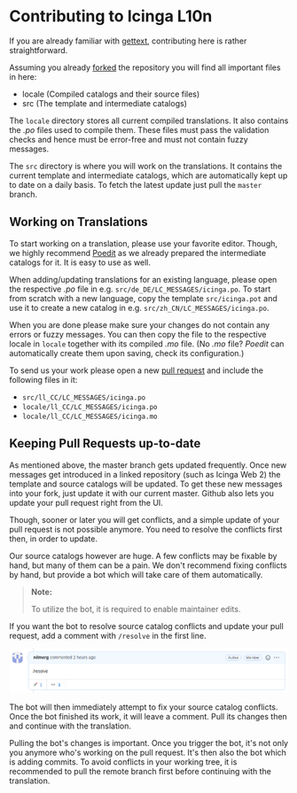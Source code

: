 # Contributing to Icinga L10n

If you are already familiar with [gettext](https://www.gnu.org/software/gettext/manual/gettext.html#Why),
contributing here is rather straightforward.

Assuming you already [forked](https://help.github.com/en/github/getting-started-with-github/fork-a-repo)
the repository you will find all important files in here:

* locale (Compiled catalogs and their source files)
* src (The template and intermediate catalogs)

The `locale` directory stores all current compiled translations. It also contains the
*.po* files used to compile them. These files must pass the validation checks and hence
must be error-free and must not contain fuzzy messages.

The `src` directory is where you will work on the translations. It contains the current
template and intermediate catalogs, which are automatically kept up to date on a daily
basis. To fetch the latest update just pull the `master` branch.

## Working on Translations

To start working on a translation, please use your favorite editor. Though, we highly
recommend [Poedit](https://poedit.net/) as we already prepared the intermediate catalogs
for it. It is easy to use as well.

When adding/updating translations for an existing language, please open the respective
*.po* file in e.g. `src/de_DE/LC_MESSAGES/icinga.po`. To start from scratch with a new
language, copy the template `src/icinga.pot` and use it to create a new catalog in e.g.
`src/zh_CN/LC_MESSAGES/icinga.po`.

When you are done please make sure your changes do not contain any errors or fuzzy
messages. You can then copy the file to the respective locale in `locale` together with
its compiled *.mo* file. (No *.mo* file? *Poedit* can automatically create them upon
saving, check its configuration.)

To send us your work please open a new [pull request](https://help.github.com/en/github/collaborating-with-issues-and-pull-requests/creating-a-pull-request)
and include the following files in it:

* `src/ll_CC/LC_MESSAGES/icinga.po`
* `locale/ll_CC/LC_MESSAGES/icinga.po`
* `locale/ll_CC/LC_MESSAGES/icinga.mo`

## Keeping Pull Requests up-to-date

As mentioned above, the master branch gets updated frequently. Once new messages get
introduced in a linked repository (such as Icinga Web 2) the template and source catalogs
will be updated. To get these new messages into your fork, just update it with our current
master. Github also lets you update your pull request right from the UI.

Though, sooner or later you will get conflicts, and a simple update of your pull request
is not possible anymore. You need to resolve the conflicts first then, in order to update.

Our source catalogs however are huge. A few conflicts may be fixable by hand, but many of
them can be a pain. We don't recommend fixing conflicts by hand, but provide a bot which
will take care of them automatically.

> **Note:**
>
> To utilize the bot, it is required to enable maintainer edits.

If you want the bot to resolve source catalog conflicts and update your pull request,
add a comment with `/resolve` in the first line.

![Resolve Command Comment](doc/screenshot/resolve-command.png "Resolve Command Comment")

The bot will then immediately attempt to fix your source catalog conflicts. Once the bot
finished its work, it will leave a comment. Pull its changes then and continue with the
translation.

Pulling the bot's changes is important. Once you trigger the bot, it's not only you
anymore who's working on the pull request. It's then also the bot which is adding
commits. To avoid conflicts in your working tree, it is recommended to pull the remote
branch first before continuing with the translation.

